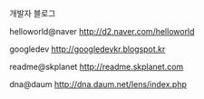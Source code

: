 개발자 블로그

helloworld@naver
http://d2.naver.com/helloworld

googledev
http://googledevkr.blogspot.kr

readme@skplanet
http://readme.skplanet.com

dna@daum
http://dna.daum.net/lens/index.php
